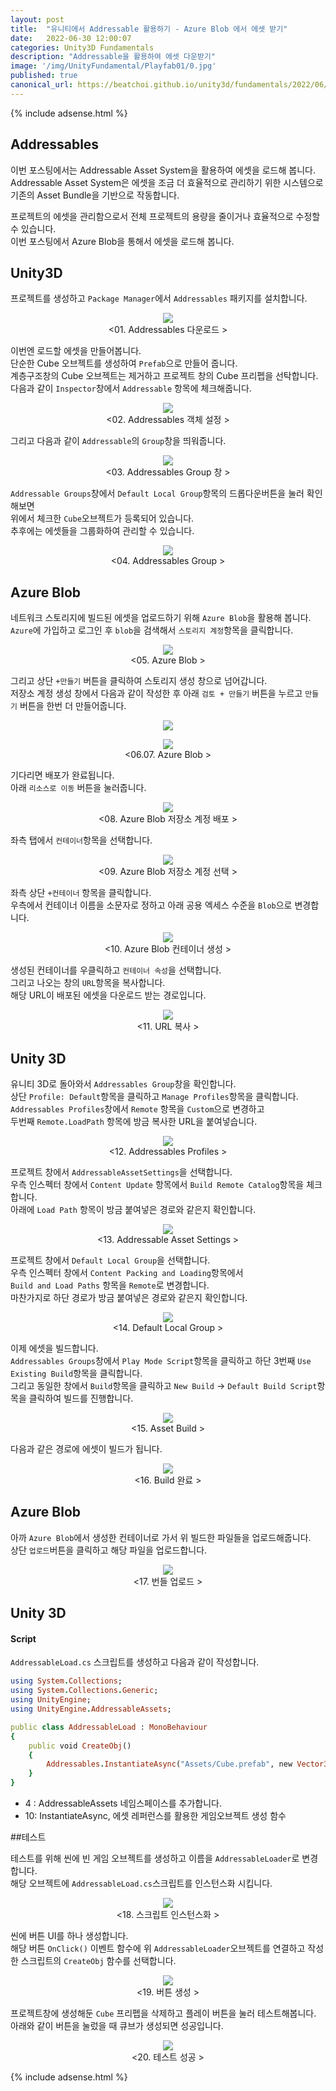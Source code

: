 ```yaml
---
layout: post
title:  "유니티에서 Addressable 활용하기 - Azure Blob 에서 에셋 받기"
date:   2022-06-30 12:00:07
categories: Unity3D Fundamentals
description: "Addressable을 활용하여 에셋 다운받기"
image: '/img/UnityFundamental/Playfab01/0.jpg'
published: true
canonical_url: https://beatchoi.github.io/unity3d/fundamentals/2022/06/30/Addressable01/
---
```

  
  
  {% include adsense.html %}
  
  
## Addressables  
이번 포스팅에서는 Addressable Asset System을 활용하여 에셋을 로드해 봅니다.  
Addressable Asset System은 에셋을 조금 더 효율적으로 관리하기 위한 시스템으로  
기존의 Asset Bundle을 기반으로 작동합니다.  
  
프로젝트의 에셋을 관리함으로서 전체 프로젝트의 용량을 줄이거나 효율적으로 수정할 수 있습니다.  
이번 포스팅에서 Azure Blob을 통해서 에셋을 로드해 봅니다.  
    
## Unity3D   
  
프로젝트를 생성하고 `Package Manager`에서 `Addressables` 패키지를 설치합니다.  
    
<p align="center"><img src="/img/UnityFundamental/Addressable01/01.PNG"><br/>
<01. Addressables 다운로드 ></p>  
  
이번엔 로드할 에셋을 만들어봅니다.  
단순한 Cube 오브젝트를 생성하여 `Prefab`으로 만들어 줍니다.  
계층구조창의 Cube 오브젝트는 제거하고 프로젝트 창의 Cube 프리펩을 선탁합니다.  
다음과 같이 `Inspector`창에서 `Addressable` 항목에 체크해줍니다.  
  
<p align="center"><img src="/img/UnityFundamental/Addressable01/02.gif"><br/>
<02. Addressables 객체 설정 ></p>  
  
그리고 다음과 같이 `Addressable`의 `Group`창을 띄워줍니다.  
  
<p align="center"><img src="/img/UnityFundamental/Addressable01/03.PNG"><br/>
<03. Addressables Group 창 ></p>  
  
  
`Addressable Groups`창에서 `Default Local Group`항목의 드롭다운버튼을 눌러 확인해보면  
위에서 체크한 `Cube`오브젝트가 등록되어 있습니다.  
추후에는 에셋들을 그룹화하여 관리할 수 있습니다.  
  
<p align="center"><img src="/img/UnityFundamental/Addressable01/04.gif"><br/>
<04. Addressables Group ></p>  
  
  
## Azure Blob
  
네트워크 스토리지에 빌드된 에셋을 업로드하기 위해 `Azure Blob`을 활용해 봅니다.  
`Azure`에 가입하고 로그인 후 `blob`을 검색해서 `스토리지 계정`항목을 클릭합니다. 
  
<p align="center"><img src="/img/UnityFundamental/Addressable01/05.PNG"><br/>
<05. Azure Blob ></p>  
  
  
그리고 상단 `+만들기` 버튼을 클릭하여 스토리지 생성 창으로 넘어갑니다.  
저장소 계정 생성 창에서 다음과 같이 작성한 후 아래 `검토 + 만들기` 버튼을 누르고 `만들기` 버튼을 한번 더 만들어줍니다.  
  
<p align="center"><img src="/img/UnityFundamental/Addressable01/06.gif"><br/>  
<p align="center"><img src="/img/UnityFundamental/Addressable01/07.PNG"><br/>
<06.07. Azure Blob ></p>    
  
기다리면 배포가 완료됩니다.  
아래 `리소스로 이동` 버튼을 눌러줍니다.  
  
<p align="center"><img src="/img/UnityFundamental/Addressable01/08.PNG"><br/>
<08. Azure Blob 저장소 계정 배포 ></p>    
  
좌측 탭에서 `컨테이너`항목을 선택합니다.  
  
<p align="center"><img src="/img/UnityFundamental/Addressable01/09.PNG"><br/>
<09. Azure Blob 저장소 계정 선택 ></p>    
  
  
좌측 상단  `+컨테이너` 항목을 클릭합니다.  
우측에서 컨테이너 이름을 소문자로 정하고 아래 공용 엑세스 수준을 `Blob`으로 변경합니다.  
  
<p align="center"><img src="/img/UnityFundamental/Addressable01/10.gif"><br/>
<10. Azure Blob 컨테이너 생성 ></p>    
  
  
생성된 컨테이너를 우클릭하고 `컨테이너 속성`을 선택합니다.  
그리고 나오는 창의 `URL`항목을 복사합니다.  
해당 URL이 배포된 에셋을 다운로드 받는 경로입니다.  
  
<p align="center"><img src="/img/UnityFundamental/Addressable01/11.gif"><br/>
<11. URL 복사 ></p>   
  
## Unity 3D
  
유니티 3D로 돌아와서 `Addressables Group`창을 확인합니다.  
상단 `Profile: Default`항목을 클릭하고 `Manage Profiles`항목을 클릭합니다.  
`Addressables Profiles`창에서 `Remote` 항목을 `Custom`으로 변경하고  
두번째 `Remote.LoadPath` 항목에 방금 복사한 URL을 붙여넣습니다.  
  
<p align="center"><img src="/img/UnityFundamental/Addressable01/12.gif"><br/>
<12. Addressables Profiles ></p>    
  
  
프로젝트 창에서 `AddressableAssetSettings`을 선택합니다.  
우측 인스펙터 창에서 `Content Update` 항목에서 `Build Remote Catalog`항목을 체크합니다.  
아래에 `Load Path` 항목이 방금 붙여넣은 경로와 같은지 확인합니다.  
  
<p align="center"><img src="/img/UnityFundamental/Addressable01/13.gif"><br/>
<13. Addressable Asset Settings ></p>    
  
  
프로젝트 창에서 `Default Local Group`을 선택합니다.  
우측 인스펙터 창에서 `Content Packing and Loading`항목에서  
`Build and Load Paths` 항목을 `Remote`로 변경합니다.  
마찬가지로 하단 경로가 방금 붙여넣은 경로와 같은지 확인합니다.  
  
<p align="center"><img src="/img/UnityFundamental/Addressable01/15.gif"><br/>
<14. Default Local Group ></p>    
  
  
이제 에셋을 빌드합니다.  
`Addressables Groups`창에서 `Play Mode Script`항목을 클릭하고 하단 3번째 `Use Existing Build`항목을 클릭합니다.  
그리고 동일한 창에서 `Build`항목을 클릭하고 `New Build` -> `Default Build Script`항목을 클릭하여 빌드를 진행합니다.  
  
<p align="center"><img src="/img/UnityFundamental/Addressable01/14.gif"><br/>
<15. Asset Build ></p>    
  
  
다음과 같은 경로에 에셋이 빌드가 됩니다.  
  
<p align="center"><img src="/img/UnityFundamental/Addressable01/16.PNG"><br/>
<16. Build 완료 ></p>  
  
  
## Azure Blob  
  
아까 `Azure Blob`에서 생성한 컨테이너로 가서 위 빌드한 파일들을 업로드해줍니다.  
상단 `업로드`버튼을 클릭하고 해당 파일을 업로드합니다.  
  
<p align="center"><img src="/img/UnityFundamental/Addressable01/17.gif"><br/>
<17. 번들 업로드 ></p>  
  
  
## Unity 3D  
#### Script
  
`AddressableLoad.cs` 스크립트를 생성하고 다음과 같이 작성합니다.   
  
```ruby
using System.Collections;
using System.Collections.Generic;
using UnityEngine;
using UnityEngine.AddressableAssets;

public class AddressableLoad : MonoBehaviour
{
    public void CreateObj()
    {
        Addressables.InstantiateAsync("Assets/Cube.prefab", new Vector3(0, 0, 0), Quaternion.identity);
    }
}

```  
  
* 4 : AddressableAssets 네임스페이스를 추가합니다.  
* 10: InstantiateAsync, 에셋 레퍼런스를 활용한 게임오브젝트 생성 함수
  
  
##테스트
  
테스트를 위해 씬에 빈 게임 오브젝트를 생성하고 이름을 `AddressableLoader`로 변경합니다.  
해당 오브젝트에 `AddressableLoad.cs`스크립트를 인스턴스화 시킵니다.  
  
<p align="center"><img src="/img/UnityFundamental/Addressable01/18.PNG"><br/>
<18. 스크립트 인스턴스화 ></p>   
  
  
씬에 버튼 UI를 하나 생성합니다.  
해당 버튼 `OnClick()` 이벤트 함수에 위 `AddressableLoader`오브젝트를 연결하고 작성한 스크립트의 `CreateObj` 함수를 선택합니다.  
  
<p align="center"><img src="/img/UnityFundamental/Addressable01/17.gif"><br/>
<19. 버튼 생성 ></p>   

프로젝트창에 생성해둔 `Cube` 프리펩을 삭제하고 플레이 버튼을 눌러 테스트해봅니다.  
아래와 같이 버튼을 눌렀을 때 큐브가 생성되면 성공입니다.  
  
<p align="center"><img src="/img/UnityFundamental/Addressable01/20.gif"><br/>
<20. 테스트 성공 ></p>   
  
  
  {% include adsense.html %}
  
  
  
